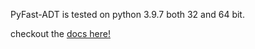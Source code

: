 PyFast-ADT is tested on python 3.9.7 both 32 and 64 bit. 

checkout the [docs here!](https://pyfast-adt.readthedocs.io/en/latest/)

